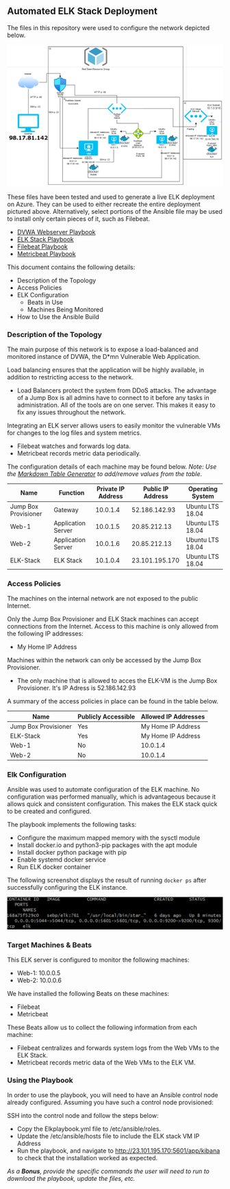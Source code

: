 ## Automated ELK Stack Deployment

The files in this repository were used to configure the network depicted below.

![](https://github.com/Jacob4681/Project-1-ELK-Stack/blob/main/Diagrams/Network-Diagram.draw.io.png)

These files have been tested and used to generate a live ELK deployment on Azure. They can be used to either recreate the entire deployment pictured above. Alternatively, select portions of the Ansible file may be used to install only certain pieces of it, such as Filebeat.

  - [DVWA Webserver Playbook](https://github.com/Jacob4681/Project-1-ELK-Stack/blob/main/Ansible/DVWAwebserverplaybook.yml.txt)
  - [ELK Stack Playbook](https://github.com/Jacob4681/Project-1-ELK-Stack/blob/main/Ansible/ELKplaybook.yml.txt)
  - [Filebeat Playbook](https://github.com/Jacob4681/Project-1-ELK-Stack/blob/main/Ansible/Filebeat-playbook.cfg.txt)
  - [Metricbeat Playbook](https://github.com/Jacob4681/Project-1-ELK-Stack/blob/main/Ansible/Metricbeat-playbook.yml.txt)

This document contains the following details:
- Description of the Topology
- Access Policies
- ELK Configuration
  - Beats in Use
  - Machines Being Monitored
- How to Use the Ansible Build


### Description of the Topology

The main purpose of this network is to expose a load-balanced and monitored instance of DVWA, the D*mn Vulnerable Web Application.

Load balancing ensures that the application will be highly available, in addition to restricting access to the network.
- Load Balancers protect the system from DDoS attacks. The advantage of a Jump Box is all admins have to connect to it before any tasks in administration. All of the tools are on one server. This makes it easy to fix any issues throughout the network.

Integrating an ELK server allows users to easily monitor the vulnerable VMs for changes to the log files and system metrics.
- Filebeat watches and forwards log data.
- Metricbeat records metric data periodically.

The configuration details of each machine may be found below.
_Note: Use the [Markdown Table Generator](http://www.tablesgenerator.com/markdown_tables) to add/remove values from the table_.

| Name     | Function |Private IP Address |Public IP Address| Operating System |
|----------|----------|------------|------------------|------------------|
|Jump Box Provisioner| Gateway  | 10.0.1.4   |    52.186.142.93      | Ubuntu LTS 18.04 |
|Web-1|Application Server|  10.0.1.5  |    20.85.212.13      |   Ubuntu LTS 18.04  |
|Web-2|Application Server|  10.0.1.6  |    20.85.212.13      |  Ubuntu LTS 18.04  |
|ELK-Stack|ELK Stack| 10.1.0.4 |   23.101.195.170     |   Ubuntu LTS 18.04   |

### Access Policies

The machines on the internal network are not exposed to the public Internet. 

Only the Jump Box Provisioner and ELK Stack machines can accept connections from the Internet. Access to this machine is only allowed from the following IP addresses:
- My Home IP Address

Machines within the network can only be accessed by the Jump Box Provisioner.
- The only machine that is allowed to acces the ELK-VM is the Jump Box Provisioner. It's IP Adress is 52.186.142.93

A summary of the access policies in place can be found in the table below.

| Name     | Publicly Accessible | Allowed IP Addresses |
|----------|---------------------|----------------------|
|Jump Box Provisioner|Yes| My Home IP Address |
|ELK-Stack|Yes| My Home IP Address  |
|Web-1| No | 10.0.1.4 |
|Web-2| No | 10.0.1.4 |

### Elk Configuration

Ansible was used to automate configuration of the ELK machine. No configuration was performed manually, which is advantageous because it allows quick and consistent configuration. This makes the ELK stack quick to be created and configured.

The playbook implements the following tasks:
- Configure the maximum mapped memory with the sysctl module
- Install docker.io and python3-pip packages with the apt module
- Install docker python package with pip
- Enable systemd docker service
- Run ELK docker container

The following screenshot displays the result of running `docker ps` after successfully configuring the ELK instance.

![](https://github.com/Jacob4681/Project-1-ELK-Stack/blob/main/docker-ps.png)

### Target Machines & Beats
This ELK server is configured to monitor the following machines:
- Web-1: 10.0.0.5
- Web-2: 10.0.0.6

We have installed the following Beats on these machines:
- Filebeat
- Metricbeat

These Beats allow us to collect the following information from each machine:
- Filebeat centralizes and forwards system logs from the Web VMs to the ELK Stack.
- Metricbeat records metric data of the Web VMs to the ELK VM.

### Using the Playbook
In order to use the playbook, you will need to have an Ansible control node already configured. Assuming you have such a control node provisioned: 

SSH into the control node and follow the steps below:
- Copy the Elkplaybook.yml file to /etc/ansible/roles.
- Update the /etc/ansible/hosts file to include the ELK stack VM IP Address
- Run the playbook, and navigate to http://23.101.195.170:5601/app/kibana to check that the installation worked as expected.

_As a **Bonus**, provide the specific commands the user will need to run to download the playbook, update the files, etc._ 
